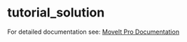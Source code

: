 # tutorial_solution

For detailed documentation see: [MoveIt Pro Documentation](https://docs.picknik.ai/)
